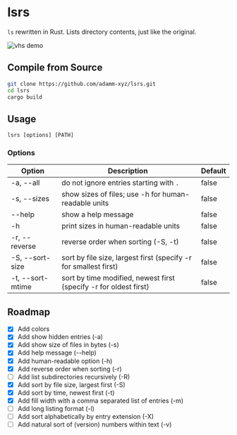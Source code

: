 # lsrs

`ls` rewritten in Rust. Lists directory contents, just like the original.

![vhs demo](https://raw.githubusercontent.com/adamm-xyz/lsrs/raw/main/demo.gif)

## Compile from Source

```sh
git clone https://github.com/adamm-xyz/lsrs.git
cd lsrs
cargo build
```

## Usage

`lsrs [options] [PATH]`

### Options

| Option           | Description                                                       | Default |
| ---------------- | ----------------------------------------------------------------- | ------- |
| -a, --all        | do not ignore entries starting with `.`                           | false   |
| -s, --sizes      | show sizes of files; use -h for human-readable units              | false   |
| --help           | show a help message                                              | false   |
| -h               | print sizes in human-readable units                               | false   |
| -r, --reverse    | reverse order when sorting (-S, -t)                               | false   |
| -S, --sort-size  | sort by file size, largest first (specify -r for smallest first)  | false   |
| -t, --sort-mtime | sort by time modified, newest first (specify -r for oldest first) | false   |

## Roadmap

- [x] Add colors
- [x] Add show hidden entries (-a)
- [x] Add show size of files in bytes (-s)
- [x] Add help message (--help)
- [x] Add human-readable option (-h)
- [x] Add reverse order when sorting (-r)
- [ ] Add list subdirectories recursively (-R)
- [x] Add sort by file size, largest first (-S)
- [x] Add sort by time, newest first (-t)
- [x] Add fill width with a comma separated list of entries (-m)
- [ ] Add long listing format (-l)
- [ ] Add sort alphabetically by entry extension (-X)
- [ ] Add natural sort of (version) numbers within text (-v)
